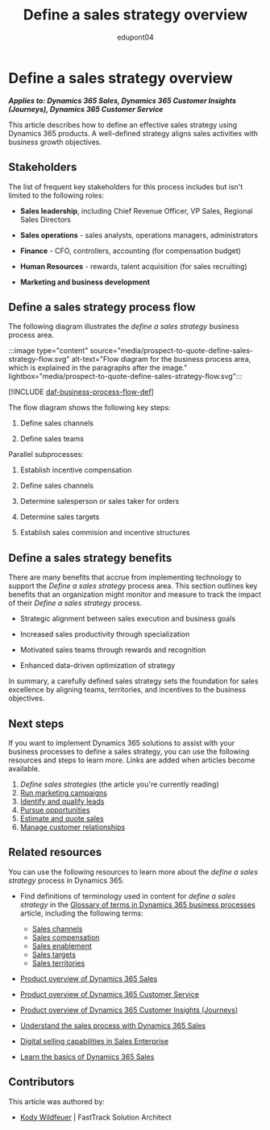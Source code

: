 ﻿---
title:  Define a sales strategy overview
description: Learn how you can use Dynamics 365 products to support the organization's business processes to define a sales strategy.
ms.date: 10/23/2023
ms.topic: conceptual
author: edupont04
ms.author: kowildfe
---

# Define a sales strategy overview

***Applies to: Dynamics 365 Sales, Dynamics 365 Customer Insights (Journeys), Dynamics 365 Customer Service***

This article describes how to define an effective sales strategy using Dynamics 365 products. A well-defined strategy aligns sales activities with business growth objectives.

## Stakeholders

The list of frequent key stakeholders for this process includes but isn't limited to the following roles:

- **Sales leadership**, including Chief Revenue Officer, VP Sales, Regional Sales Directors

- **Sales operations** - sales analysts, operations managers, administrators

- **Finance** - CFO, controllers, accounting (for compensation budget)

- **Human Resources** - rewards, talent acquisition (for sales recruiting)

- **Marketing and business development**

## Define a sales strategy process flow

The following diagram illustrates the *define a sales strategy* business process area. 

:::image type="content" source="media/prospect-to-quote-define-sales-strategy-flow.svg" alt-text="Flow diagram for the business process area, which is explained in the paragraphs after the image." lightbox="media/prospect-to-quote-define-sales-strategy-flow.svg":::

[!INCLUDE [daf-business-process-flow-def](../includes/daf-business-process-flow-def.md)]

The flow diagram shows the following key steps:

1. Define sales channels

2. Define sales teams

  Parallel subprocesses:

  1. Establish incentive compensation

  2. Define sales channels

3. Determine salesperson or sales taker for orders
4. Determine sales targets
5. Establish sales commision and incentive structures  

## Define a sales strategy benefits

There are many benefits that accrue from implementing technology to support the *Define a sales strategy* process area. This section outlines key benefits that an organization might monitor and measure to track the impact of their *Define a sales strategy* process. 

- Strategic alignment between sales execution and business goals

- Increased sales productivity through specialization

- Motivated sales teams through rewards and recognition

- Enhanced data-driven optimization of strategy

In summary, a carefully defined sales strategy sets the foundation for sales excellence by aligning teams, territories, and incentives to the business objectives.

## Next steps

If you want to implement Dynamics 365 solutions to assist with your business processes to define a sales strategy, you can use the following resources and steps to learn more. Links are added when articles become available.

1. *Define sales strategies*  (the article you're currently reading)   
2. [Run marketing campaigns](prospect-to-quote-run-marketing-campaigns-overview.md)  
3. [Identify and qualify leads](prospect-to-quote-identify-qualify-leads.md)  
4. [Pursue opportunities](prospect-to-quote-pursue-opportunities-overview.md)  
5. [Estimate and quote sales](prospect-to-quote-estimate-quote-sales-overview.md)  
6. [Manage customer relationships](prospect-to-quote-manage-customer-relationships.md)  

## Related resources

You can use the following resources to learn more about the *define a sales strategy* process in Dynamics 365.  


- Find definitions of terminology used in content for *define a sales strategy* in the [Glossary of terms in Dynamics 365 business processes](glossary.md) article, including the following terms:

  - [Sales channels](glossary.md#sales-channels)  
  - [Sales compensation](glossary.md#sales-compensation)  
  - [Sales enablement](glossary.md#sales-enablement)  
  - [Sales targets](glossary.md#sales-targets)  
  - [Sales territories](glossary.md#sales-territories)  

- [Product overview of Dynamics 365 Sales](https://dynamics.microsoft.com/sales/overview/)  
- [Product overview of Dynamics 365 Customer Service](https://dynamics.microsoft.com/customer-service/)  
- [Product overview of Dynamics 365 Customer Insights (Journeys)](https://dynamics.microsoft.com/marketing/)  
- [Understand the sales process with Dynamics 365 Sales](/dynamics365/sales/nurture-sales-from-lead-order-sales)  
- [Digital selling capabilities in Sales Enterprise](/dynamics365/sales/digital-selling)  
<!--link is broken [Increase sales productivity with Dynamics 365 Sales](/dynamics365/sales-enterprise/increase-sales-productivity)  -->
- [Learn the basics of Dynamics 365 Sales](/dynamics365/sales/user-guide-learn-basics)  

<!-- ## Tags

*Products: Dynamics 365 Sales, Dynamics 365 Marketing, Dynamics 365 Customer Service Industries: All Roles: Sales, Marketing, Finance, Operations* -->

## Contributors

This article was authored by:

- [Kody Wildfeuer]( https://www.linkedin.com/in/kody-wildfeuer/)  \| FastTrack Solution Architect
